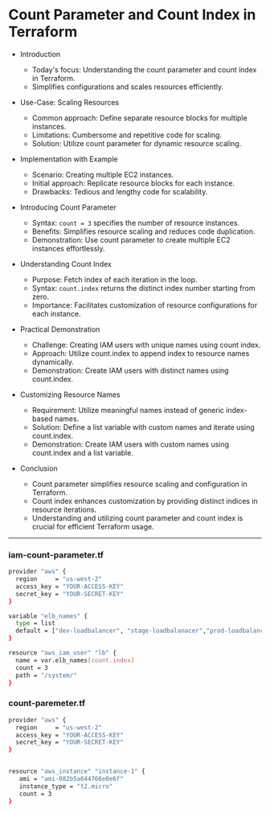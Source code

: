 # Count Parameter and Count Index in Terraform

* Introduction
    * Today's focus: Understanding the count parameter and count index in Terraform.
    * Simplifies configurations and scales resources efficiently.

* Use-Case: Scaling Resources
    * Common approach: Define separate resource blocks for multiple instances.
    * Limitations: Cumbersome and repetitive code for scaling.
    * Solution: Utilize count parameter for dynamic resource scaling.

* Implementation with Example
    * Scenario: Creating multiple EC2 instances.
    * Initial approach: Replicate resource blocks for each instance.
    * Drawbacks: Tedious and lengthy code for scalability.

* Introducing Count Parameter
    * Syntax: `count = 3` specifies the number of resource instances.
    * Benefits: Simplifies resource scaling and reduces code duplication.
    * Demonstration: Use count parameter to create multiple EC2 instances effortlessly.

* Understanding Count Index
    * Purpose: Fetch index of each iteration in the loop.
    * Syntax: `count.index` returns the distinct index number starting from zero.
    * Importance: Facilitates customization of resource configurations for each instance.

* Practical Demonstration
    * Challenge: Creating IAM users with unique names using count index.
    * Approach: Utilize count.index to append index to resource names dynamically.
    * Demonstration: Create IAM users with distinct names using count.index.

* Customizing Resource Names
    * Requirement: Utilize meaningful names instead of generic index-based names.
    * Solution: Define a list variable with custom names and iterate using count.index.
    * Demonstration: Create IAM users with custom names using count.index and a list variable.

* Conclusion
    * Count parameter simplifies resource scaling and configuration in Terraform.
    * Count index enhances customization by providing distinct indices in resource iterations.
    * Understanding and utilizing count parameter and count index is crucial for efficient Terraform usage.
---

### iam-count-parameter.tf

```sh
provider "aws" {
  region     = "us-west-2"
  access_key = "YOUR-ACCESS-KEY"
  secret_key = "YOUR-SECRET-KEY"
}

variable "elb_names" {
  type = list
  default = ["dev-loadbalancer", "stage-loadbalanacer","prod-loadbalancer"]
}

resource "aws_iam_user" "lb" {
  name = var.elb_names[count.index]
  count = 3
  path = "/system/"
}
```
### count-paremeter.tf

```sh
provider "aws" {
  region     = "us-west-2"
  access_key = "YOUR-ACCESS-KEY"
  secret_key = "YOUR-SECRET-KEY"
}


resource "aws_instance" "instance-1" {
   ami = "ami-082b5a644766e0e6f"
   instance_type = "t2.micro"
   count = 3
}
```